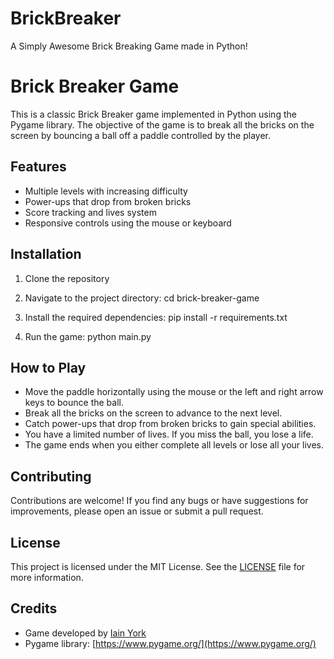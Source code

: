 # BrickBreaker
A Simply Awesome Brick Breaking Game made in Python!


# Brick Breaker Game

This is a classic Brick Breaker game implemented in Python using the Pygame library. The objective of the game is to break all the bricks on the screen by bouncing a ball off a paddle controlled by the player.

## Features

- Multiple levels with increasing difficulty
- Power-ups that drop from broken bricks
- Score tracking and lives system
- Responsive controls using the mouse or keyboard

## Installation

1. Clone the repository

2. Navigate to the project directory:
cd brick-breaker-game

3. Install the required dependencies:
pip install -r requirements.txt

4. Run the game:
python main.py

## How to Play

- Move the paddle horizontally using the mouse or the left and right arrow keys to bounce the ball.
- Break all the bricks on the screen to advance to the next level.
- Catch power-ups that drop from broken bricks to gain special abilities.
- You have a limited number of lives. If you miss the ball, you lose a life.
- The game ends when you either complete all levels or lose all your lives.


## Contributing

Contributions are welcome! If you find any bugs or have suggestions for improvements, please open an issue or submit a pull request.

## License

This project is licensed under the MIT License. See the [LICENSE](LICENSE) file for more information.

## Credits

- Game developed by [Iain York]([https://github.com/YorkieDev](https://github.com/YorkieDev))
- Pygame library: [https://www.pygame.org/](https://www.pygame.org/)
